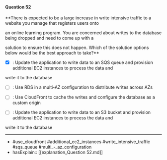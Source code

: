 #### Question  52

**There is expected to be a large increase in write intensive traffic to a website you manage that registers users onto

an online learning program. You are concerned about writes to the database being dropped and need to come up with a

solution to ensure this does not happen. Which of the solution options below would be the best approach to take?**

- [x] :  Update the application to write data to an SQS queue and provision additional EC2 instances to process the data and

write it to the database

- [ ] :  Use RDS in a multi-AZ configuration to distribute writes across AZs

- [ ] :  Use CloudFront to cache the writes and configure the database as a custom origin

- [ ] :  Update the application to write data to an S3 bucket and provision additional EC2 instances to process the data and

write it to the database

----

- #use_cloudfront #additional_ec2_instances #write_intensive_traffic #sqs_queue #multi_-_az_configuration
- hasExplain:: [[explanation_Question  52.md]]
